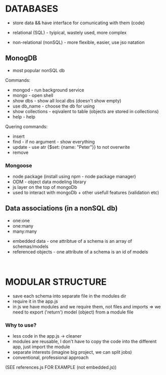# DATABASES
- store data && have interface for comunicating with them (code)

- relational (SQL) - tyipical, wastely used, more complex
- non-relational (nonSQL) - more flexible, easier, use jso natation
 
## MonogDB
- most popular nonSQL db

Commands:
* mongod - run background service
* mongo  - open shell 
* show dbs - show all local dbs (doesn't show empty)
* use db_name - choose the db for using 
* show collections - eqivalent to table (objects are stored in collections)
* help - help

Quering commands:
* insert
* find - if no argument - show everything
* update - use atr {$set: {name: "Peter"}} to not overwrite
* remove

### Mongoose
- node package (install using npm - node package manager)
- ODM - object data modeling library
- js layer on the top of mongoDb
- used to interact with mongoDb + other usefull features (validation etc)

## Data associations (in a nonSQL db)

- one:one
- one:many
- many:many

* embedded data - one attribtue of a schema  is an array of schemas/models 
* referenced objects - one attribute of a schema is an id of models

<br>

# MODULAR STRUCTURE
- save each schema into separate file in the modules dir
- require it in the app.js
- in js we have modules and we require them, not files and imports
=> we need to export ('return') model (object) from a module file

### Why to use? 
- less code in the app.js -> cleaner
- modules are reusable, I don't have to copy the code into the different app, just import the module
- separate interests (imagine big project, we can split jobs) 
- conventional, professional approach

(SEE references.js FOR EXAMPLE (not embedded.js))



